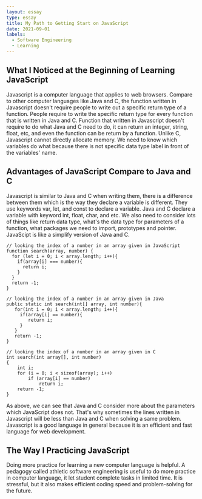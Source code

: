 ```yaml
---
layout: essay
type: essay
title: My Path to Getting Start on JavaScript
date: 2021-09-01
labels:
  - Software Engineering
  - Learning
---
```

## What I Noticed at the Beginning of Learning JavaScript
Javascript is a computer language that applies to web browsers. Compare to other computer languages like Java and C, the function written in Javascript doesn't require people to write out a specific return type of a function. People require to write the specific return type for every function that is written in Java and C. Function that written in Javascript doesn't require to do what Java and C need to do, it can return an integer, string, float, etc, and even the function can be return by a function. Unlike C, Javascript cannot directly allocate memory. We need to know which variables do what because there is not specific data type label in front of the variables' name. 
## Advantages of JavaScript Compare to Java and C
Javascript is similar to Java and C when writing them, there is a difference between them which is the way they declare a variable is different. They use keywords var, let, and const to declare a variable. Java and C declare a variable with keyword int, float, char, and etc. We also need to consider lots of things like return data type, what's the data type for parameters of a function, what packages we need to import, prototypes and pointer. JavaScipt is like a simplify version of Java and C. 
```
// looking the index of a number in an array given in JavaScript
function search(array, number) {
  for (let i = 0; i < array.length; i++){
    if(array[i] === number){
      return i; 
    }
  }
  return -1;
}

// looking the index of a number in an array given in Java  
public static int search(int[] array, int number){    
   for(int i = 0; i < array.length; i++){    
     if(array[i] == number){    
        return i;    
     }    
   }    
   return -1;    
}

// looking the index of a number in an array given in C
int search(int array[], int number)
{
    int i;
    for (i = 0; i < sizeof(array); i++)
        if (array[i] == number)
            return i;
    return -1;
}
```
As above, we can see that Java and C consider more about the parameters which JavaScript does not. That's why sometimes the lines written in Javascript will be less than Java and C when solving a same problem. Javascript is a good language in general because it is an efficient and fast language for web development. 
## The Way I Practicing JavaScript
Doing more practice for learning a new computer language is helpful. A pedagogy called athletic software engineering is useful to do more practice in computer language, it let student complete tasks in limited time. It is stressful, but it also makes efficient coding speed and problem-solving for the future. 


